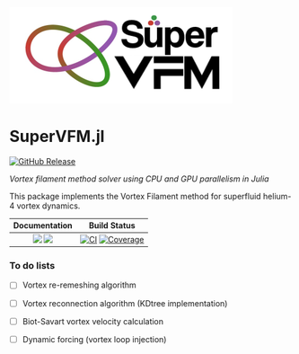 ![Logo](docs/src/assets/logo.svg)

# SuperVFM.jl
[![GitHub Release](https://img.shields.io/github/v/release/pstasiak2000/SuperVFM)](https://github.com/pstasiak2000/SuperVFM/releases/latest)

*Vortex filament method solver using CPU and GPU parallelism in Julia*

This package implements the Vortex Filament method for superfluid helium-4 vortex dynamics. 

| **Documentation**                                                         | **Build Status**                                                                                |
|:-------------------------------------------------------------------------:|:-----------------------------------------------------------------------------------------------:|
| [![][docs-dev-img]][docs-dev-url] [![][docs-stable-img]][docs-stable-url] |[![CI](https://github.com/pstasiak2000/SuperVFM/actions/workflows/CI.yml/badge.svg?branch=main)](https://github.com/pstasiak2000/SuperVFM/actions/workflows/CI.yml) [![Coverage](https://codecov.io/gh/pstasiak2000/SuperVFM.jl/branch/main/graph/badge.svg)](https://codecov.io/gh/pstasiak2000/SuperVFM.jl) |

### To do lists

- [ ] Vortex re-remeshing algorithm
- [ ] Vortex reconnection algorithm (KDtree implementation)
- [ ] Biot-Savart vortex velocity calculation
- [ ] Dynamic forcing (vortex loop injection)




[docs-stable-img]: https://img.shields.io/badge/docs-stable-blue.svg
[docs-stable-url]: https://pstasiak2000.github.io/SuperVFM/stable/

[docs-dev-img]: https://img.shields.io/badge/docs-dev-blue.svg
[docs-dev-url]: https://pstasiak2000.github.io/SuperVFM/dev/


